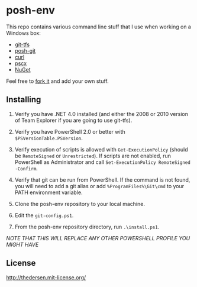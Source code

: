 posh-env
========
This repo contains various command line stuff that I use when working on a Windows box:

* [git-tfs](https://github.com/spraints/git-tfs)
* [posh-git](https://github.com/dahlbyk/posh-git)
* [curl](http://curl.haxx.se/)
* [pscx](http://pscx.codeplex.com/)
* [NuGet](http://nuget.org)

Feel free to [fork it](https://github.com/thedersen/posh-env/fork) and add your own stuff.

Installing
----------
1. Verify you have .NET 4.0 installed (and either the 2008 or 2010 version of Team Explorer if you are going to use git-tfs).

2. Verify you have PowerShell 2.0 or better with `$PSVersionTable.PSVersion`.

3. Verify execution of scripts is allowed with `Get-ExecutionPolicy` (should be `RemoteSigned` or `Unrestricted`). If scripts are not enabled, run PowerShell as Administrator and call `Set-ExecutionPolicy RemoteSigned -Confirm`.

4. Verify that git can be run from PowerShell. If the command is not found, you will need to add a git alias or add `%ProgramFiles%\Git\cmd` to your PATH environment variable.

5. Clone the posh-env repository to your local machine.

6. Edit the `git-config.ps1`.

7. From the posh-env repository directory, run `.\install.ps1`.

*NOTE THAT THIS WILL REPLACE ANY OTHER POWERSHELL PROFILE YOU MIGHT HAVE*

License
-------
http://thedersen.mit-license.org/
